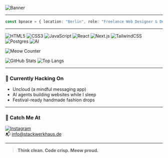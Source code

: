 <!-- 🐱 Marple -->

![Banner](https://readme-typing-svg.demolab.com?font=Switzer&pause=800&color=00BFFF&center=true&vCenter=true&width=600&lines=Hi+%F0%9F%91%8B+I'm+Bpnace;Berlin-based+Web+Designer+%26+Dev;Minimalist.+Cat-friendly.+Marple+Approved)

---

```ts
const bpnace = { location: "Berlin", role: "Freelance Web Designer & Dev" }
```

---

![HTML5](https://img.shields.io/badge/-HTML5-E34F26?style=flat-square&logo=html5&logoColor=white)
![CSS3](https://img.shields.io/badge/-CSS3-1572B6?style=flat-square&logo=css3)
![JavaScript](https://img.shields.io/badge/-JavaScript-F7DF1E?style=flat-square&logo=javascript&logoColor=black)
![React](https://img.shields.io/badge/-React-61DAFB?style=flat-square&logo=react)
![Next.js](https://img.shields.io/badge/-Next.js-000000?style=flat-square&logo=next.js&logoColor=white)
![TailwindCSS](https://img.shields.io/badge/-TailwindCSS-38B2AC?style=flat-square&logo=tailwindcss)
![Postgres](https://img.shields.io/badge/-Postgres-316192?style=flat-square&logo=postgresql&logoColor=white)
![AI](https://img.shields.io/badge/-AI-FF005D?style=flat-square&logo=openai&logoColor=white)

![Meow Counter](https://img.shields.io/badge/Meows-5%20%F0%9F%90%BE-00BFFF?style=flat-square)

![GitHub Stats](https://github-readme-stats.vercel.app/api?username=bpnace&show_icons=true&theme=tokyonight&hide_border=true)
![Top Langs](https://github-readme-stats.vercel.app/api/top-langs/?username=bpnace&layout=compact&theme=tokyonight&hide_border=true)

---

### 🚀 Currently Hacking On

- Uncloud (a mindful messaging app)
- AI agents building websites while I sleep
- Festival-ready handmade fashion drops

---

### 🎯 Catch Me At

[![Instagram](https://img.shields.io/badge/-Instagram-E4405F?style=flat-square&logo=instagram&logoColor=white)](https://instagram.com/stackwerkhaus)  
📬 info@stackwerkhaus.de

---

> **Think clean. Code crisp. Meow proud.**
